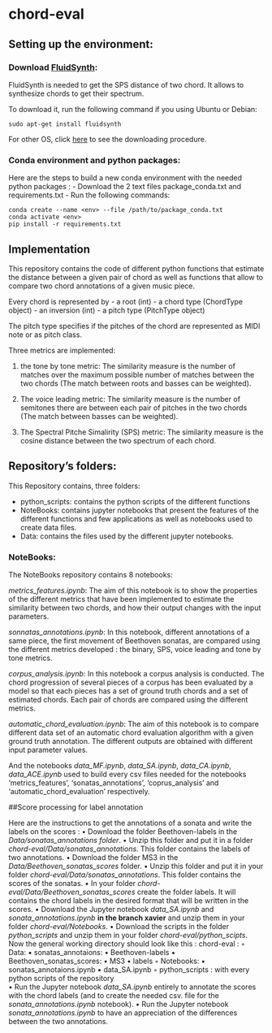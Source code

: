 # chord-eval

## Setting up the environment:

### Download [FluidSynth](https://www.fluidsynth.org):

FluidSynth is needed to get the SPS distance of two chord. It allows to synthesize chords to get their spectrum.

To download it, run the following command if you using Ubuntu or Debian:

```
sudo apt-get install fluidsynth
```

For other OS, click [here](https://github.com/FluidSynth/fluidsynth/wiki/Download) to see the downloading procedure.

### Conda environment and python packages:

Here are the steps to build a new conda environment with the needed python packages :
    - Download the 2 text files package_conda.txt and requirements.txt
    - Run the following commands:
	
```
conda create --name <env> --file /path/to/package_conda.txt
conda activate <env>
pip install -r requirements.txt
```


## Implementation

This repository contains the code of different python functions that estimate the distance between a given pair of chord as well as functions that allow to compare two chord annotations of a given music piece.

Every chord is represented by 
    - a root (int)
    - a chord type (ChordType object)
    - an inversion (int)
    - a pitch type (PitchType object)

The pitch type specifies if the pitches of the chord are represented as MIDI note or as pitch class.

Three metrics are implemented: 

   1. the tone by tone metric: The similarity measure is the number of matches over the maximum possible number of matches between the two chords (The match between roots and basses can be weighted).
       
   2. The voice leading metric: The similarity measure is the number of semitones there are between each pair of pitches in the two chords (The match between basses can be weighted).
       
   3. The Spectral Pitche Simalirity (SPS) metric: The similarity measure is the cosine distance between the two spectrum of each chord. 


## Repository’s folders: 

This Repository contains, three folders:

   - python_scripts: contains the python scripts of the different functions
   - NoteBooks: contains jupyter notebooks that present the features of the different functions and few applications as well as notebooks used to create data files.
   - Data: contains the files used by the different jupyter notebooks.  


### NoteBooks:

The NoteBooks repository contains 8 notebooks:

*metrics_features.ipynb*: The aim of this notebook is to show the properties of the different metrics that have been implemented to estimate the similarity between two chords, and how their output changes with the input parameters.

*sonnatas_annotations.ipynb*: In this notebook, different annotations of a same piece, the first movement of Beethoven sonatas, are compared using the different metrics developed : the binary, SPS, voice leading and tone by tone metrics.

*corpus_analysis.ipynb*: In this notebook a corpus analysis is conducted. The chord progression of several pieces of a corpus has been evaluated by a model so that each pieces has a set of ground truth chords and a set of estimated chords. Each pair of chords are compared using the different metrics.

*automatic_chord_evaluation.ipynb*: The aim of this notebook is to compare different data set of an automatic chord evaluation algorithm with a given ground truth annotation. The different outputs are obtained with different input parameter values.

And the notebooks *data_MF.ipynb*, *data_SA.ipynb*, *data_CA.ipynb*, *data_ACE.ipynb* used to build every csv files needed for the notebooks ‘metrics_features’, ‘sonatas_annotations’, ‘coprus_analysis’ and ‘automatic_chord_evaluation’ respectively.


##Score processing for label annotation

Here are the instructions to get the annotations of a sonata and write the labels on the scores :
    • Download the folder Beethoven-labels in the *Data/sonatas_annotations folder*.
    • Unzip this folder and put it in a folder *chord-eval/Data/sonatas_annotations*. This folder contains the labels of two annotations.
    • Download the folder MS3 in the *Data/Beethoven_sonatas_scores* folder.
    • Unzip this folder and put it in your folder *chord-eval/Data/sonatas_annotations*. This folder contains the scores of the sonatas.
    • In your folder *chord-eval/Data/Beethoven_sonatas_scores* create the folder labels. It will contains the chord labels in the desired format that will be written in the scores.
    • Download the Jupyter notebook *data_SA.ipynb* and *sonata_annotations.ipynb* **in the branch xavier** and unzip them in your folder *chord-eval/Notebooks*.
    • Download the scripts in the folder *python_scripts* and unzip them in your folder *chord-eval/python_scipts*.
      Now the general working directory should look like this :
      chord-eval :
        ◦ Data:	
            ▪ sonatas_annotaions:
                • Beethoven-labels
            ▪ Beethoven_sonatas_scores:
                • MS3
                • labels
        ◦ Notebooks:
            ▪ sonatas_annotaions.ipynb
            ▪ data_SA.ipynb
        ◦ python_scripts :
              with every python scripts of the repository   
    • Run the Jupyter notebook *data_SA.ipynb* entirely to annotate the scores with the chord labels (and to create the needed csv. file for the *sonata_annotations.ipynb* notebook).
    • Run the Jupyter notebook *sonata_annotations.ipynb* to have an appreciation of the differences between the two annotations.
      

                  

